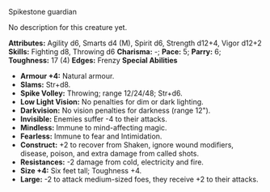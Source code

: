 Spikestone guardian

No description for this creature yet.

**Attributes:** Agility d6, Smarts d4 (M), Spirit d6, Strength d12+4,
Vigor d12+2
**Skills:** Fighting d8, Throwing d6
**Charisma:** -; **Pace:** 5; **Parry:** 6; **Toughness:** 17 (4)
**Edges:** Frenzy
**Special Abilities**
- **Armour +4:** Natural armour.
- **Slams:** Str+d8.
- **Spike Volley:** Throwing; range 12/24/48; Str+d6.
- **Low Light Vision:** No penalties for dim or dark lighting.
- **Darkvision:** No vision penalties for darkness (range 12").
- **Invisible:** Enemies suffer -4 to their attacks.
- **Mindless:** Immune to mind-affecting magic.
- **Fearless:** Immune to fear and Intimidation.
- **Construct:** +2 to recover from Shaken, ignore wound modifiers,
disease, poison, and extra damage from called shots.
- **Resistances:** -2 damage from cold, electricity and fire.
- **Size +4:** Six feet tall; Toughness +4.
- **Large:** -2 to attack medium-sized foes, they receive +2 to their
attacks.

